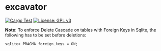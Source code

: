# excavator   
[![Cargo Test](https://github.com/ichnion/excavator/actions/workflows/test.yml/badge.svg)](https://github.com/ichnion/excavator/actions/workflows/test.yml)
[![License: GPL v3](https://img.shields.io/badge/License-GPLv3-blue.svg)](https://www.gnu.org/licenses/gpl-3.0)



**Note:** To enforce Delete Cascade on tables with Foreign Keys in Sqlite, the following has to be set before deletions:

```
sqlite> PRAGMA foreign_keys = ON;
```
